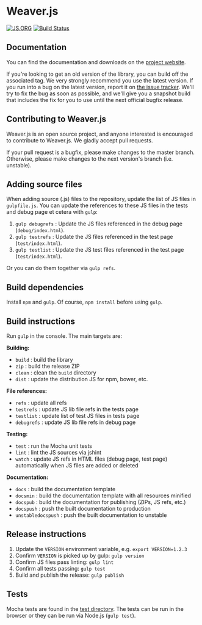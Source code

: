 # Weaver.js

[![JS.ORG](https://img.shields.io/badge/js.org-weaver-ffb400.svg?style=flat-square)](http://js.org)
[![Build Status](https://travis-ci.org/maxkfranz/weaver.svg?branch=master)](https://travis-ci.org/maxkfranz/weaver)



## Documentation

You can find the documentation and downloads on the [project website](http://weaver.js.org).

If you're looking to get an old version of the library, you can build off the associated tag.  We very strongly recommend you use the latest version.  If you run into a bug on the latest version, report it on [the issue tracker](https://github.com/maxkfranz/weaver/issues).  We'll try to fix the bug as soon as possible, and we'll give you a snapshot build that includes the fix for you to use until the next official bugfix release.




## Contributing to Weaver.js

Weaver.js is an open source project, and anyone interested is encouraged to contribute to Weaver.js.  We gladly accept pull requests.

If your pull request is a bugfix, please make changes to the master branch.  Otherwise, please make changes to the next version's branch (i.e. unstable).







## Adding source files

When adding source (.js) files to the repository, update the list of JS files in `gulpfile.js`.  You can update the references to these JS files in the tests and debug page et cetera with `gulp`:

 1. `gulp debugrefs` : Update the JS files referenced in the debug page (`debug/index.html`).
 1. `gulp testrefs` : Update the JS files referenced in the test page (`test/index.html`).
 1. `gulp testlist` : Update the JS test files referenced in the test page (`test/index.html`).

Or you can do them together via `gulp refs`.



## Build dependencies

Install `npm` and `gulp`.  Of course, `npm install` before using `gulp`.




## Build instructions

Run `gulp` in the console.  The main targets are:

**Building:**
 * `build` : build the library
 * `zip` : build the release ZIP
 * `clean` : clean the `build` directory
 * `dist` : update the distribution JS for npm, bower, etc.

**File references:**
 * `refs` : update all refs
  * `testrefs` : update JS lib file refs in the tests page
  * `testlist` : update list of test JS files in tests page
  * `debugrefs` : update JS lib file refs in debug page

**Testing:**
 * `test` : run the Mocha unit tests
 * `lint` : lint the JS sources via jshint
 * `watch` : update JS refs in HTML files (debug page, test page) automatically when JS files are added or deleted

**Documentation:**
 * `docs` : build the documentation template
 * `docsmin` : build the documentation template with all resources minified
 * `docspub` : build the documentation for publishing (ZIPs, JS refs, etc.)
 * `docspush` : push the built documentation to production
 * `unstabledocspush` : push the built documentation to unstable




## Release instructions

 1. Update the `VERSION` environment variable, e.g. `export VERSION=1.2.3`
 1. Confirm `VERSION` is picked up by gulp: `gulp version`
 1. Confirm JS files pass linting: `gulp lint`
 1. Confirm all tests passing: `gulp test`
 1. Build and publish the release: `gulp publish`


## Tests

Mocha tests are found in the [test directory](https://github.com/cytoscape/weaver.js/tree/master/test).  The tests can be run in the browser or they can be run via Node.js (`gulp test`).
